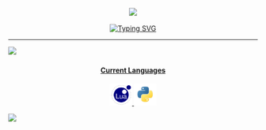 <p align="center"> 
    <img src="https://discord.c99.nl/widget/theme-4/608356252816506884.png"/>
</p>

<p align="center">
<a href="https://git.io/typing-svg"><img src="https://readme-typing-svg.herokuapp.com?font=Fira+Code&size=15&pause=1000&color=F7F7F7&center=true&vCenter=true&width=435&lines=I+love+programming!" alt="Typing SVG" /></a>
</p>

<p float="left" align="center">
    
---

  <a href="https://github.com/Heavensellz">
    <img src="https://img.shields.io/github/followers/Heavensellz?style=for-the-badge&logo=github">

</p>
    
 <div align="center">

  <h4 align="center">Current Languages</h4>
  <p align="center">
    <code><img height="45" src="https://raw.githubusercontent.com/github/explore/main/topics/lua/lua.png"></code>
    <code><img height="45" src="https://raw.githubusercontent.com/github/explore/main/topics/python/python.png"></code>
  </p>

</div>

<img src="https://github.com/BEPb/BEPb/blob/main/assets/Bottom_down.svg">

<!---<h3 align="center">⚠️ Multiple works in progress! ⚠️</h3>
<h4 align="center">Due to the creating of multiple projects, common inactivity may occur.<br>Please pardon any slow uploads or lack of updates.</h4>--->
